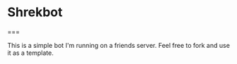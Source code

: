 # Shrekbot
===

This is a simple bot I'm running on a friends server. Feel free to fork and use it as a template.
